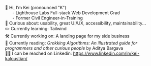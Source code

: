 👋 Hi, I’m Kei (pronounced "K")  
      - Lighthouse Labs Full-stack Web Development Grad  
      - Former Civil Engineer-in-Training  
🔎 Curious about: usability, great UI/UX, accessibility, maintainability...   
✏️ Currently learning: Tailwind  
🛠️ Currently working on: A landing page for my side business  
📖 Currently reading: _Grokking Algorithms: An illustrated guide for programmers and other curious people_ by Aditya Bargava  
👨‍💼 I can be reached on Linkedin: https://www.linkedin.com/in/kei-kaloustian/
